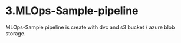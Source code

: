# 3.MLOps-Sample-pipeline
MLOps-Sample pipeline is create with dvc and s3 bucket / azure blob storage.
